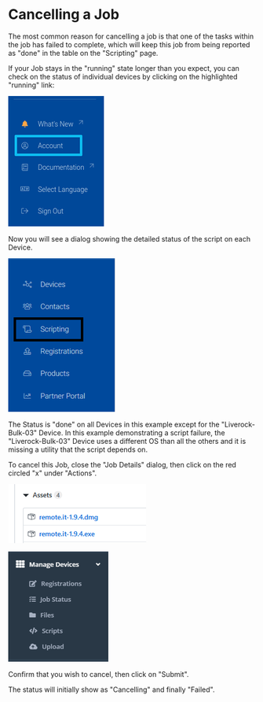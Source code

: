 # Cancelling a Job

The most common reason for cancelling a job is that one of the tasks within the job has failed to complete, which will keep this job from being reported as "done" in the table on the "Scripting" page.

If your Job stays in the "running" state longer than you expect, you can check on the status of individual devices by clicking on the highlighted "running" link:

![](../../.gitbook/assets/image%20%28168%29.png)

Now you will see a dialog showing the detailed status of the script on each Device.

![](../../.gitbook/assets/image%20%28110%29.png)

The Status is "done" on all Devices in this example except for the "Liverock-Bulk-03" Device.  In this example demonstrating a script failure, the "Liverock-Bulk-03" Device uses a different OS than all the others and it is missing a utility that the script depends on.

To cancel this Job, close the "Job Details" dialog, then click on the red circled "x" under "Actions".

![](../../.gitbook/assets/image%20%2822%29.png)

![](../../.gitbook/assets/image%20%28295%29.png)

Confirm that you wish to cancel, then click on "Submit".

The status will initially show as "Cancelling" and finally "Failed".

